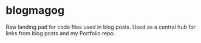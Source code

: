 # blogmagog

Raw landing pad for code files used in blog posts. Used as a central hub for links from blog posts and my Portfolio repo. 
